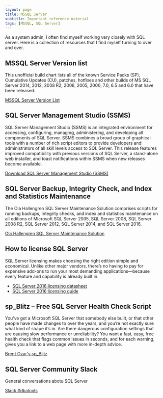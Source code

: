 ```yaml
---
layout: page
title: MSSQL Server
subtitle: Important reference material
tags: [MSSQL, SQL Server]
---
```


As a system admin, I often find myself working very closely with SQL server. Here is a collection of resources that I find myself turning to over and over.


## MSSQL Server Version list 
This unofficial build chart lists all of the known Service Packs (SP), Cumulative Updates (CU), patches, hotfixes and other builds of MS SQL Server 2014, 2012, 2008 R2, 2008, 2005, 2000, 7.0, 6.5 and 6.0 that have been released. 

[MSSQL Server Version List](http://sqlserverbuilds.blogspot.com/)

## SQL Server Management Studio (SSMS)
SQL Server Management Studio (SSMS) is an integrated environment for accessing, configuring, managing, administering, and developing all components of SQL Server. SSMS combines a broad group of graphical tools with a number of rich script editors to provide developers and administrators of all skill levels access to SQL Server. This release features improved compatibility with previous versions of SQL Server, a stand-alone web installer, and toast notifications within SSMS when new releases become available.

[Download SQL Server Management Studio (SSMS)](https://msdn.microsoft.com/en-us/library/mt238290.aspx)

## SQL Server Backup, Integrity Check, and Index and Statistics Maintenance
The Ola Hallengren SQL Server Maintenance Solution comprises scripts for running backups, integrity checks, and index and statistics maintenance on all editions of Microsoft SQL Server 2005, SQL Server 2008, SQL Server 2008 R2, SQL Server 2012, SQL Server 2014, and SQL Server 2016. 

[Ola Hallengren SQL Server Maintenance Solution](https://ola.hallengren.com/)

## How to license SQL Server
SQL Server licensing makes choosing the right edition simple and economical. Unlike other major vendors, there’s no having to pay for expensive add-ons to run your most demanding applications—because every feature and capability is already built in.

* [SQL Server 2016 licensing datasheet](http://download.microsoft.com/download/9/C/6/9C6EB70A-8D52-48F4-9F04-08970411B7A3/SQL_Server_2016_Licensing_Guide_EN_US.pdf)
* [SQL Server 2016 licensing guide](http://download.microsoft.com/download/9/C/6/9C6EB70A-8D52-48F4-9F04-08970411B7A3/SQL_Server_2016_Licensing_Guide_EN_US.pdf)

## sp_Blitz – Free SQL Server Health Check Script

You’ve got a Microsoft SQL Server that somebody else built, or that other people have made changes to over the years, and you’re not exactly sure what kind of shape it’s in. Are there dangerous configuration settings that are causing slow performance or unreliability?
You want a fast, easy, free health check that flags common issues in seconds, and for each warning, gives you a link to a web page with more in-depth advice.

[Brent Ozar's sp_Blitz](https://www.brentozar.com/blitz/)

## SQL Server Community Slack
General conversations abotu SQL Server

[Slack #dbatools](https://sqlcommunity.slack.com/messages/dbatools/)

